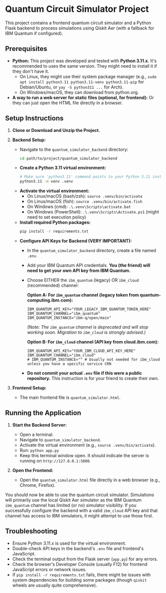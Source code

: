 # Quantum Circuit Simulator Project

This project contains a frontend quantum circuit simulator and a Python Flask backend 
to process simulations using Qiskit Aer (with a fallback for IBM Quantum if configured).

## Prerequisites

*   **Python:** This project was developed and tested with **Python 3.11.x**. It's recommended to uses the same version. They might need to install it if they don't have it.
    *   On Linux, they might use their system package manager (e.g., `sudo apt install python3.11 python3.11-venv python3.11-pip` for Debian/Ubuntu, or `yay -S python311 ...` for Arch).
    *   On Windows/macOS, they can download from python.org.
*   **A way to run a web server for static files (optional, for frontend):** Or they can just open the HTML file directly in a browser.

## Setup Instructions

1.  **Clone or Download and Unzip the Project.**

2.  **Backend Setup:**
    *   Navigate to the `quantum_simulator_backend` directory:
        ```bash
        cd path/to/project/quantum_simulator_backend
        ```
    *   **Create a Python 3.11 virtual environment:**
        ```bash
        # Make sure 'python3.11' command points to your Python 3.11 installation
        python3.11 -m venv .venv 
        ```
    *   **Activate the virtual environment:**
        *   On Linux/macOS (bash/zsh): `source .venv/bin/activate`
        *   On Linux/macOS (fish): `source .venv/bin/activate.fish`
        *   On Windows (cmd): `.\.venv\Scripts\activate.bat`
        *   On Windows (PowerShell): `.\.venv\Scripts\Activate.ps1` (might need to set execution policy)
    *   **Install required Python packages:**
        ```bash
        pip install -r requirements.txt
        ```
    *   **Configure API Keys for Backend (VERY IMPORTANT):**
        *   In the `quantum_simulator_backend` directory, create a file named `.env`.
        *   Add your IBM Quantum API credentials. **You (the friend) will need to get your own API key from IBM Quantum.**
        *   Choose EITHER the `ibm_quantum` (legacy) OR `ibm_cloud` (recommended) channel:

            **Option A: For `ibm_quantum` channel (legacy token from quantum-computing.ibm.com):**
            ```env
            IBM_QUANTUM_API_KEY="YOUR_LEGACY_IBM_QUANTUM_TOKEN_HERE"
            IBM_QUANTUM_CHANNEL="ibm_quantum"
            IBM_QUANTUM_INSTANCE="ibm-q/open/main" 
            ```
            *(Note: The `ibm_quantum` channel is deprecated and will stop working soon. Migration to `ibm_cloud` is strongly advised.)*

            **Option B: For `ibm_cloud` channel (API key from cloud.ibm.com):**
            ```env
            IBM_QUANTUM_API_KEY="YOUR_IBM_CLOUD_API_KEY_HERE"
            IBM_QUANTUM_CHANNEL="ibm_cloud"
            # IBM_QUANTUM_INSTANCE="" # Usually not needed for ibm_cloud unless you have a specific service CRN
            ```
        *   **Do not commit your actual `.env` file if this were a public repository.** This instruction is for your friend to create their own.

3.  **Frontend Setup:**
    *   The main frontend file is `quantum_simulator.html`.

## Running the Application

1.  **Start the Backend Server:**
    *   Open a terminal.
    *   Navigate to `quantum_simulator_backend`.
    *   Activate the virtual environment (e.g., `source .venv/bin/activate`).
    *   Run: `python app.py`
    *   Keep this terminal window open. It should indicate the server is running on `http://127.0.0.1:5000`.

2.  **Open the Frontend:**
    *   Open the `quantum_simulator.html` file directly in a web browser (e.g., Chrome, Firefox).

You should now be able to use the quantum circuit simulator. Simulations will primarily use the local Qiskit Aer simulator as the IBM Quantum `ibm_quantum` channel has limited (or no) simulator visibility. If you successfully configure the backend with a valid `ibm_cloud` API key and that channel has access to IBM simulators, it might attempt to use those first.

## Troubleshooting
*   Ensure Python 3.11.x is used for the virtual environment.
*   Double-check API keys in the backend's `.env` file and frontend's JavaScript.
*   Check the terminal output from the Flask server (`app.py`) for any errors.
*   Check the browser's Developer Console (usually F12) for frontend JavaScript errors or network issues.
*   If `pip install -r requirements.txt` fails, there might be issues with system dependencies for building some packages (though `qiskit` wheels are usually quite comprehensive).
